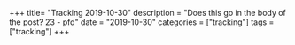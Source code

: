 +++
title= "Tracking 2019-10-30"
description = "Does this go in the body of the post? 23 - pfd"
date = "2019-10-30"
categories = ["tracking"]
tags = ["tracking"]
+++

